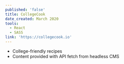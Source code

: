 ```yaml
---
published: 'false'
title: CollegeCook
date_created: March 2020
tools:
  - React
  - SASS
link: 'https://collegecook.io'
---
```

* College-friendly recipes
* Content provided with API fetch from headless CMS